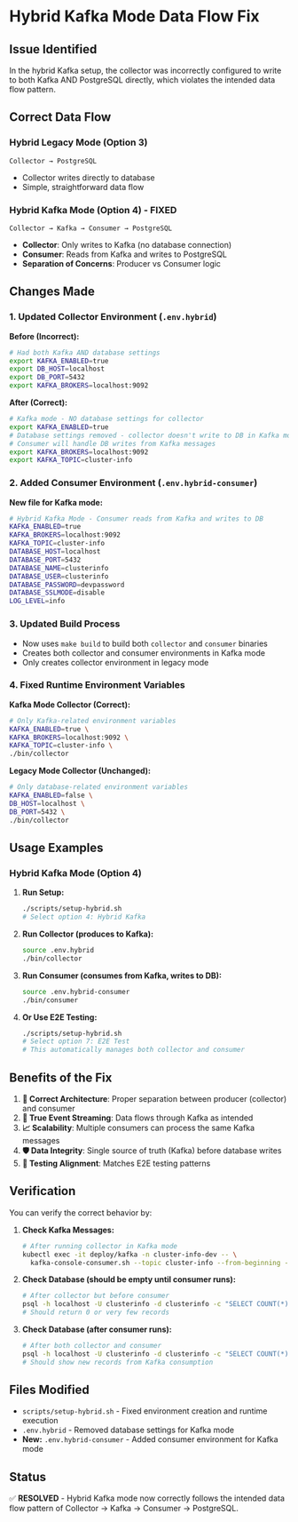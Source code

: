 # Hybrid Kafka Mode Data Flow Fix

## Issue Identified

In the hybrid Kafka setup, the collector was incorrectly configured to write to both Kafka AND PostgreSQL directly, which violates the intended data flow pattern.

## Correct Data Flow

### Hybrid Legacy Mode (Option 3)
```
Collector → PostgreSQL
```
- Collector writes directly to database
- Simple, straightforward data flow

### Hybrid Kafka Mode (Option 4) - **FIXED**
```
Collector → Kafka → Consumer → PostgreSQL
```
- **Collector**: Only writes to Kafka (no database connection)
- **Consumer**: Reads from Kafka and writes to PostgreSQL
- **Separation of Concerns**: Producer vs Consumer logic

## Changes Made

### 1. Updated Collector Environment (`.env.hybrid`)

**Before (Incorrect):**
```bash
# Had both Kafka AND database settings
export KAFKA_ENABLED=true
export DB_HOST=localhost
export DB_PORT=5432
export KAFKA_BROKERS=localhost:9092
```

**After (Correct):**
```bash
# Kafka mode - NO database settings for collector
export KAFKA_ENABLED=true
# Database settings removed - collector doesn't write to DB in Kafka mode
# Consumer will handle DB writes from Kafka messages
export KAFKA_BROKERS=localhost:9092
export KAFKA_TOPIC=cluster-info
```

### 2. Added Consumer Environment (`.env.hybrid-consumer`)

**New file for Kafka mode:**
```bash
# Hybrid Kafka Mode - Consumer reads from Kafka and writes to DB
KAFKA_ENABLED=true
KAFKA_BROKERS=localhost:9092
KAFKA_TOPIC=cluster-info
DATABASE_HOST=localhost
DATABASE_PORT=5432
DATABASE_NAME=clusterinfo
DATABASE_USER=clusterinfo
DATABASE_PASSWORD=devpassword
DATABASE_SSLMODE=disable
LOG_LEVEL=info
```

### 3. Updated Build Process

- Now uses `make build` to build both `collector` and `consumer` binaries
- Creates both collector and consumer environments in Kafka mode
- Only creates collector environment in legacy mode

### 4. Fixed Runtime Environment Variables

**Kafka Mode Collector (Correct):**
```bash
# Only Kafka-related environment variables
KAFKA_ENABLED=true \
KAFKA_BROKERS=localhost:9092 \
KAFKA_TOPIC=cluster-info \
./bin/collector
```

**Legacy Mode Collector (Unchanged):**
```bash
# Only database-related environment variables
KAFKA_ENABLED=false \
DB_HOST=localhost \
DB_PORT=5432 \
./bin/collector
```

## Usage Examples

### Hybrid Kafka Mode (Option 4)

1. **Run Setup:**
   ```bash
   ./scripts/setup-hybrid.sh
   # Select option 4: Hybrid Kafka
   ```

2. **Run Collector (produces to Kafka):**
   ```bash
   source .env.hybrid
   ./bin/collector
   ```

3. **Run Consumer (consumes from Kafka, writes to DB):**
   ```bash
   source .env.hybrid-consumer
   ./bin/consumer
   ```

4. **Or Use E2E Testing:**
   ```bash
   ./scripts/setup-hybrid.sh
   # Select option 7: E2E Test
   # This automatically manages both collector and consumer
   ```

## Benefits of the Fix

1. **🎯 Correct Architecture**: Proper separation between producer (collector) and consumer
2. **🔄 True Event Streaming**: Data flows through Kafka as intended
3. **📈 Scalability**: Multiple consumers can process the same Kafka messages
4. **🛡️ Data Integrity**: Single source of truth (Kafka) before database writes
5. **🧪 Testing Alignment**: Matches E2E testing patterns

## Verification

You can verify the correct behavior by:

1. **Check Kafka Messages:**
   ```bash
   # After running collector in Kafka mode
   kubectl exec -it deploy/kafka -n cluster-info-dev -- \
     kafka-console-consumer.sh --topic cluster-info --from-beginning --bootstrap-server localhost:9092
   ```

2. **Check Database (should be empty until consumer runs):**
   ```bash
   # After collector but before consumer
   psql -h localhost -U clusterinfo -d clusterinfo -c "SELECT COUNT(*) FROM cluster_snapshots;"
   # Should return 0 or very few records
   ```

3. **Check Database (after consumer runs):**
   ```bash
   # After both collector and consumer
   psql -h localhost -U clusterinfo -d clusterinfo -c "SELECT COUNT(*) FROM cluster_snapshots;"
   # Should show new records from Kafka consumption
   ```

## Files Modified

- `scripts/setup-hybrid.sh` - Fixed environment creation and runtime execution
- `.env.hybrid` - Removed database settings for Kafka mode
- **New:** `.env.hybrid-consumer` - Added consumer environment for Kafka mode

## Status

✅ **RESOLVED** - Hybrid Kafka mode now correctly follows the intended data flow pattern of Collector → Kafka → Consumer → PostgreSQL.
